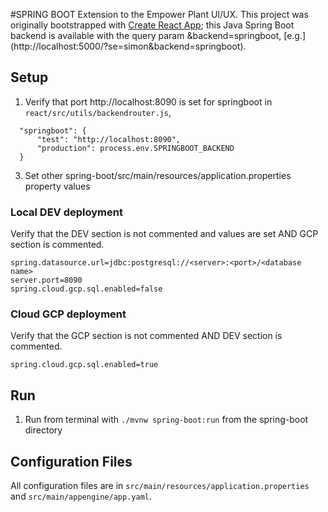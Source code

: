#SPRING BOOT
Extension to the Empower Plant UI/UX. This project was originally bootstrapped with [Create React App](https://github.com/facebook/create-react-app); this Java Spring Boot backend is available with the query param &backend=springboot, [e.g.] (http://localhost:5000/?se=simon&backend=springboot).

## Setup

1. Verify that port http://localhost:8090 is set for springboot in `react/src/utils/backendrouter.js`, 
```
  "springboot": {
      "test": "http://localhost:8090",
      "production": process.env.SPRINGBOOT_BACKEND
  }
```

3. Set other spring-boot/src/main/resources/application.properties property values

### Local DEV deployment
Verify that the DEV section is not commented and values are set AND GCP section is commented. 
```
spring.datasource.url=jdbc:postgresql://<server>:<port>/<database name>
server.port=8090
spring.cloud.gcp.sql.enabled=false
```
### Cloud GCP deployment
Verify that the GCP section is not commented AND DEV section is commented. 
```
spring.cloud.gcp.sql.enabled=true
``` 

## Run
1. Run from terminal with `./mvnw spring-boot:run` from the spring-boot directory

## Configuration Files
All configuration files are in `src/main/resources/application.properties` and `src/main/appengine/app.yaml`.